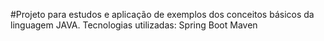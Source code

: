 #Projeto para estudos e aplicação de exemplos dos conceitos básicos da linguagem JAVA.
Tecnologias utilizadas:
Spring Boot
Maven